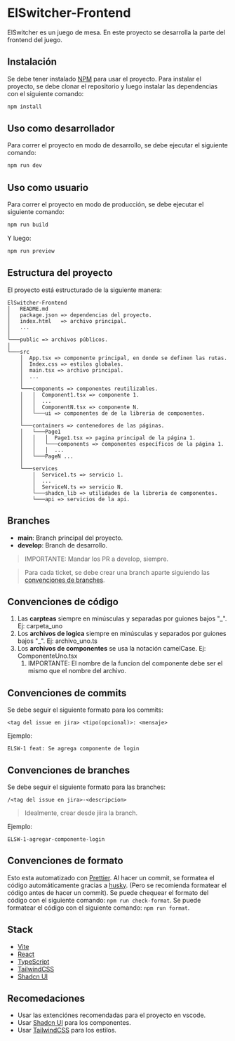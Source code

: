 # ElSwitcher-Frontend

ElSwitcher es un juego de mesa. En este proyecto se desarrolla la parte del frontend del juego.

## Instalación

Se debe tener instalado [NPM](https://www.npmjs.com/) para usar el proyecto.
Para instalar el proyecto, se debe clonar el repositorio y luego instalar las dependencias con el siguiente comando:

```bash
npm install
```

## Uso como desarrollador

Para correr el proyecto en modo de desarrollo, se debe ejecutar el siguiente comando:

```bash
npm run dev
```

<!-- Completar ... -->

## Uso como usuario

Para correr el proyecto en modo de producción, se debe ejecutar el siguiente comando:

```bash
npm run build
```

Y luego:

```bash
npm run preview
```

## Estructura del proyecto

El proyecto está estructurado de la siguiente manera:

```
ElSwitcher-Frontend
│   README.md
│   package.json => dependencias del proyecto.
│   index.html   => archivo principal.
│   ...
│
└───public => archivos públicos.
│
└───src
    │  App.tsx => componente principal, en donde se definen las rutas.
    │  Index.css => estilos globales.
    │  main.tsx => archivo principal.
    │  ...
    │
    └───components => componentes reutilizables.
    │   │  Component1.tsx => componente 1.
    │   │  ...
    │   │  ComponentN.tsx => componente N.
    │   └───ui => componentes de de la libreria de componentes.
    │
    └───containers => contenedores de las páginas.
    │   └───Page1
    │   │   │  Page1.tsx => pagina principal de la página 1.
    │   │   └───components => componentes específicos de la página 1.
    │   │   │  ...
    │   └───PageN ...
    │
    └───services
        │  Service1.ts => servicio 1.
        │  ...
        │  ServiceN.ts => servicio N.
        └───shadcn_lib => utilidades de la libreria de componentes.
        └───api => servicios de la api.
```

## Branches

-   **main**: Branch principal del proyecto.
-   **develop**: Branch de desarrollo.

> IMPORTANTE: Mandar los PR a develop, siempre.

> Para cada ticket, se debe crear una branch aparte siguiendo las [convenciones de branches](#convenciones-de-branches).

## Convenciones de código

1. Las **carpteas** siempre en minúsculas y separadas por guiones bajos "\_". Ej: carpeta_uno
2. Los **archivos de logica** siempre en minúsculas y separados por guiones bajos "\_". Ej: archivo_uno.ts
3. Los **archivos de componentes** se usa la notación camelCase. Ej: ComponenteUno.tsx
    1. IMPORTANTE: El nombre de la funcion del componente debe ser el mismo que el nombre del archivo.

## Convenciones de commits

Se debe seguir el siguiente formato para los commits:

```
<tag del issue en jira> <tipo(opcional)>: <mensaje>
```

Ejemplo:

```
ELSW-1 feat: Se agrega componente de login
```

## Convenciones de branches

Se debe seguir el siguiente formato para las branches:

```
/<tag del issue en jira>-<descripcion>
```

> Idealmente, crear desde jiira la branch.

Ejemplo:

```
ELSW-1-agregar-componente-login
```

## Convenciones de formato

Esto esta automatizado con [Prettier](https://prettier.io/). Al hacer un commit, se formatea el código automáticamente gracias a [husky](https://typicode.github.io/husky/#/). (Pero se recomienda formatear el código antes de hacer un commit).
Se puede chequear el formato del código con el siguiente comando: `npm run check-format`.
Se puede formatear el código con el siguiente comando: `npm run format`.

## Stack

-   [Vite](https://vitejs.dev/)
-   [React](https://es.reactjs.org/)
-   [TypeScript](https://www.typescriptlang.org/)
-   [TailwindCSS](https://tailwindcss.com/)
-   [Shadcn UI](https://ui.shadcn.com/)

## Recomedaciones

-   Usar las extenciónes recomendadas para el proyecto en vscode.
-   Usar [Shadcn UI](https://ui.shadcn.com/) para los componentes.
-   Usar [TailwindCSS](https://tailwindcss.com/) para los estilos.
